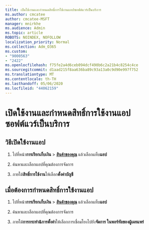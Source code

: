 ```yaml
---
title: เปิดใช้งานและกําหนดสิทธิ์การใช้งานแอปซอฟต์แวร์เป็นบริการ
ms.author: cmcatee
author: cmcatee-MSFT
manager: mnirkhe
ms.audience: Admin
ms.topic: article
ROBOTS: NOINDEX, NOFOLLOW
localization_priority: Normal
ms.collection: Adm_O365
ms.custom:
- "9000563"
- "2422"
ms.openlocfilehash: f75fe2a4d6ceb094dcf490b6c2a21b4c8254c4ce
ms.sourcegitcommit: d1aad215f8aa636ba89c93a13a0c9d90e997f752
ms.translationtype: MT
ms.contentlocale: th-TH
ms.lasthandoff: 05/06/2020
ms.locfileid: "44062159"
---
```

# <a name="activate-and-assign-software-as-a-service-app-licenses"></a>เปิดใช้งานและกําหนดสิทธิ์การใช้งานแอปซอฟต์แวร์เป็นบริการ 

## <a name="to-activate-apps"></a>วิธีเปิดใช้งานแอป

1. ไปที่หน้า**การเรียกเก็บเงิน** > **[สินค้าของคุณ](https://go.microsoft.com/fwlink/p/?linkid=842054)** แล้วเลือกแท็บ**แอป**

2. ค้นหาและเลือกแอปที่คุณต้องการจัดการ

3. ภายใต้**สิทธิ์การใช้งาน**ให้เลือก**ตั้งค่าบัญชี**  

## <a name="to-assign-app-licenses"></a>เมื่อต้องการกําหนดสิทธิ์การใช้งานแอป

1. ไปที่หน้า**การเรียกเก็บเงิน** > **[สินค้าของคุณ](https://go.microsoft.com/fwlink/p/?linkid=842054)** แล้วเลือกแท็บ**แอป**

2. ค้นหาและเลือกแอปที่คุณต้องการจัดการ  

3. ภายใต้**การกระทํา&การตั้งค่า**ให้เลือกการเชื่อมโยงไปยัง**จัดการ ในพอร์ทัลของผู้เผยแพร่**